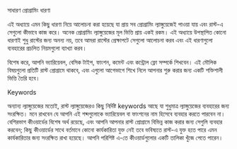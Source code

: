সাধারণ প্রোগ্রামিং ধারণা

এই অধ্যায়ে এমন কিছু ধারণা নিয়ে আলোচনা করা হয়েছে যা প্রায় সব প্রোগ্রামিং ল্যাঙ্গুয়েজেই পাওয়া যায় এবং রাস্ট-এ সেগুলো কীভাবে কাজ করে। অনেক প্রোগ্রামিং ল্যাঙ্গুয়েজের মূল ভিত্তি প্রায় একই রকম। এই অধ্যায়ে উপস্থাপিত কোনো ধারণাই শুধু রাস্টের জন্য অনন্য নয়, তবে আমরা রাস্টের প্রেক্ষাপটে সেগুলো আলোচনা করব এবং এই ধারণাগুলো ব্যবহারের প্রচলিত নিয়মগুলো ব্যাখ্যা করব।

বিশেষ করে, আপনি ভ্যারিয়েবল, বেসিক টাইপ, ফাংশন, কমেন্ট এবং কন্ট্রোল ফ্লো সম্পর্কে শিখবেন। এই মৌলিক বিষয়গুলো প্রতিটি রাস্ট প্রোগ্রামে থাকবে, এবং এগুলো আগেভাগে শিখে নিলে আপনার শুরু করার জন্য একটি শক্তিশালী ভিত্তি তৈরি হবে।

Keywords

অন্যান্য ল্যাঙ্গুয়েজের মতোই, রাস্ট ল্যাঙ্গুয়েজেরও কিছু নির্দিষ্ট keywords আছে যা শুধুমাত্র ল্যাঙ্গুয়েজের ব্যবহারের জন্য সংরক্ষিত। মনে রাখবেন যে আপনি এই শব্দগুলোকে ভ্যারিয়েবল বা ফাংশনের নাম হিসেবে ব্যবহার করতে পারবেন না। বেশিরভাগ কীওয়ার্ডের বিশেষ অর্থ রয়েছে, এবং আপনি আপনার রাস্ট প্রোগ্রামে বিভিন্ন কাজ করার জন্য সেগুলি ব্যবহার করবেন; কিছু কীওয়ার্ডের সাথে বর্তমানে কোনো কার্যকারিতা যুক্ত নেই তবে ভবিষ্যতে রাস্ট-এ যুক্ত হতে পারে এমন কার্যকারিতার জন্য সংরক্ষিত রাখা হয়েছে। আপনি পরিশিষ্ট এ-তে কীওয়ার্ডগুলোর একটি তালিকা খুঁজে পেতে পারেন।